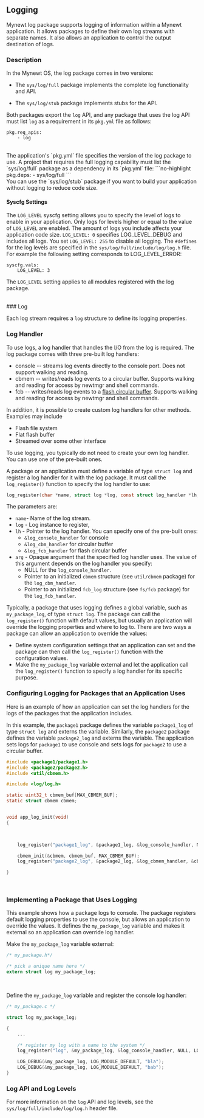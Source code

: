 ## Logging

Mynewt log package supports logging of information within a Mynewt application.  It allows packages to define their own log streams with separate names.  It also allows an application to control the output destination of logs. 
<br>
### Description

In the Mynewt OS, the log package comes in two versions:

* The `sys/log/full` package implements the complete log functionality and API.

* The `sys/log/stub` package implements stubs for the API.

Both packages export the `log` API, and any package that uses the log API must list `log` as a requirement  in its `pkg.yml` file as follows: 

```no-highlight
pkg.req_apis:
    - log
```

<br>
The application's `pkg.yml` file specifies the version of the log package to use.
A project that requires the full logging capability must list the `sys/log/full` package as a dependency in its `pkg.yml` file:
```no-highlight
pkg.deps:
    - sys/log/full
```
<br>
You can use the `sys/log/stub` package if you want to build your application without logging to reduce code size.

<br>

#### Syscfg Settings 

The `LOG_LEVEL` syscfg setting allows you to specify the level of logs to enable in your application. Only logs for levels higher or equal to the value of `LOG_LEVEL` are enabled. The amount of logs you include affects your application code size. `LOG_LEVEL: 0` specifies LOG_LEVEL_DEBUG and includes all logs. You set `LOG_LEVEL: 255` to disable all logging. The `#defines` for the log levels are specified in the `sys/log/full/include/log/log.h` file.  For example the following setting corresponds to LOG_LEVEL_ERROR:

```no-highlight
syscfg.vals:
    LOG_LEVEL: 3   
```

The `LOG_LEVEL` setting applies to all modules registered with the log package.

<br>
### Log

Each log stream requires a `log` structure to define its  logging properties. 
<br>

### Log Handler

To use logs, a log handler that handles the I/O from the log is required.  The log package comes with three pre-built log handlers:

* console -- streams log events directly to the console port.  Does
not support walking and reading.
* cbmem -- writes/reads log events to a circular buffer.  Supports walking 
and reading for access by newtmgr and shell commands.
* fcb -- writes/reads log events to a [flash circular buffer](/os/modules/fcb/fcb.md). Supports walking and reading for access by newtmgr and shell commands.

In addition, it is possible to create custom log handlers for other methods.
Examples may include

* Flash file system
* Flat flash buffer
* Streamed over some other interface

To use logging, you typically do not need to create your own log handler.  You can use one of the pre-built ones.

A package or an application must define a variable of type `struct log` and register a log handler for it with the log package. It must call the `log_register()` function to specify the log handler to use:

```c
log_register(char *name, struct log *log, const struct log_handler *lh, void *arg, uint8_t level)

```

The parameters are:

* `name`- Name of the log stream.
* `log` - Log instance to register,
* `lh` - Pointer to the log handler. You can specify one of the pre-built ones: 
    * `&log_console_handler` for console
    * `&log_cbm_handler`  for  circular buffer 
    * `&log_fcb_handler` for flash circular buffer
* `arg` - Opaque argument that the specified log handler uses. The value of this argument depends on the log handler you specify:
    * NULL for the `log_console_handler`.
    * Pointer to an initialized `cbmem` structure (see `util/cbmem` package) for the `log_cbm_handler`.
    * Pointer to an initialized `fcb_log` structure (see `fs/fcb` package) for the `log_fcb_handler`. 

Typically, a package that uses logging defines a global variable, such as `my_package_log`, of type `struct log`. The package can call the `log_register()` function with default values, but usually an application will override the logging properties and where to log to. There are two ways a package can allow an application to override the values:

* Define system configuration settings that an application can set and  the package can then call the `log_register()` function with the configuration values.
* Make the `my_package_log` variable external and let the application call the `log_register()` function to specify a log handler for its specific purpose.	


### Configuring Logging for Packages that an Application Uses
Here is an example of how an application can set the log handlers for the logs of the packages that the application includes.  

In this example, the `package1` package defines the variable  `package1_log` of type `struct log` and externs the variable. Similarly, the `package2` package defines the variable `package2_log` and externs the variable.  The application sets logs for `package1` to use console and sets logs  for `package2` to use a circular buffer.

```c
#include <package1/package1.h>
#include <package2/package2.h>
#include <util/cbmem.h>

#include <log/log.h>

static uint32_t cbmem_buf[MAX_CBMEM_BUF];
static struct cbmem cbmem;


void app_log_init(void)
{


   
    log_register("package1_log", &package1_log, &log_console_handler, NULL, LOG_SYSLEVEL);

    cbmem_init(&cbmem, cbmem_buf, MAX_CBMEM_BUF);
    log_register("package2_log", &package2_log, &log_cbmem_handler, &cbmem, LOG_SYSLEVEL);

}
```

<br>

### Implementing a Package that Uses Logging
This example shows how a package logs to console.  The package registers default logging properties to use the console, but allows an application to override the values. It defines the `my_package_log` variable and makes it external so an application can override log handler.

Make the `my_package_log` variable external:
```c
/* my_package.h*/

/* pick a unique name here */
extern struct log my_package_log;
```

<br>

Define the `my_package_log` variable and register the console log handler: 

```c
/* my_package.c */

struct log my_package_log;

{
    ...

    /* register my log with a name to the system */
    log_register("log", &my_package_log, &log_console_handler, NULL, LOG_LEVEL_DEBUG);

    LOG_DEBUG(&my_package_log, LOG_MODULE_DEFAULT, "bla");
    LOG_DEBUG(&my_package_log, LOG_MODULE_DEFAULT, "bab");
}
```

### Log API and Log Levels
For more information on the `log` API and log levels, see the `sys/log/full/include/log/log.h` header file.

